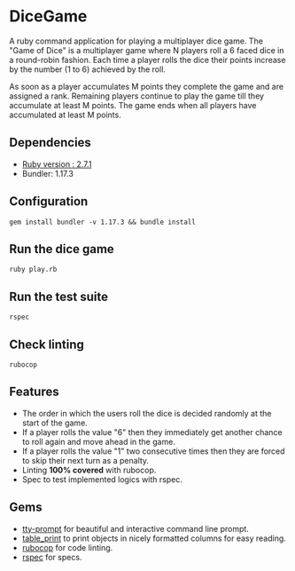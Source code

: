 # DiceGame

A ruby command application for playing a multiplayer dice game. The "Game of Dice" is a multiplayer game where N players roll a 6 faced dice in a round-robin fashion. Each time a player rolls the dice their points increase by the number (1 to 6) achieved by the roll.

As soon as a player accumulates M points they complete the game and are assigned a rank. Remaining players continue to play the game till they accumulate at least M points. The game ends when all players have accumulated at least M points.

## Dependencies
* [Ruby version : 2.7.1](https://gorails.com/setup/ubuntu/20.04#ruby)
* Bundler: 1.17.3

## Configuration
```gem install bundler -v 1.17.3 && bundle install```

## Run the dice game

```ruby play.rb```

## Run the test suite

```rspec```

## Check linting

```rubocop```

## Features
- The order in which the users roll the dice is decided randomly at the start of the game.
- If a player rolls the value "6" then they immediately get another chance to roll again and move
ahead in the game.
- If a player rolls the value "1" two consecutive times then they are forced to skip their next turn
as a penalty.
- Linting **100% covered** with rubocop.
- Spec to test implemented logics with rspec.

## Gems
- [tty-prompt](https://github.com/piotrmurach/tty-prompt) for beautiful and interactive command line prompt.
- [table_print](https://github.com/arches/table_print) to print objects in nicely formatted columns for easy reading.
- [rubocop](https://github.com/rubocop-hq/rubocop) for code linting.
- [rspec](https://github.com/rspec/rspec) for specs.
